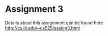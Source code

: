 # Assignment 3

Details about this assignment can be found here <http://cs.iit.edu/~cs525/assign3.html>

